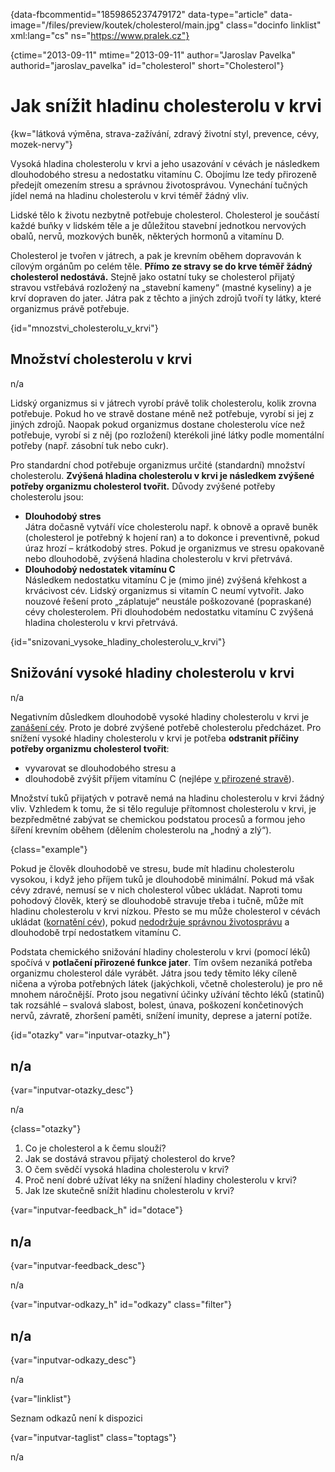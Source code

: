 
{data-fbcommentid="1859865237479172" data-type="article" data-image="/files/preview/koutek/cholesterol/main.jpg" class="docinfo linklist" xml:lang="cs" ns="https://www.pralek.cz"}

{ctime="2013-09-11" mtime="2013-09-11" author="Jaroslav Pavelka" authorid="jaroslav_pavelka" id="cholesterol" short="Cholesterol"}

# Jak snížit hladinu cholesterolu v krvi

{kw="látková výměna, strava-zažívání, zdravý životní styl, prevence, cévy, mozek-nervy"}

Vysoká hladina cholesterolu v krvi a jeho usazování v cévách je následkem dlouhodobého stresu a nedostatku vitamínu C. Obojímu lze tedy přirozeně předejít omezením stresu a správnou životosprávou. Vynechání tučných jídel nemá na hladinu cholesterolu v krvi téměř žádný vliv.

Lidské tělo k životu nezbytně potřebuje cholesterol. Cholesterol je součástí každé buňky v lidském těle a je důležitou stavební jednotkou nervových obalů, nervů, mozkových buněk, některých hormonů a vitamínu D.

Cholesterol je tvořen v játrech, a pak je krevním oběhem dopravován k cílovým orgánům po celém těle. **Přímo ze stravy se do krve téměř žádný cholesterol nedostává.** Stejně jako ostatní tuky se cholesterol přijatý stravou vstřebává rozložený na „stavební kameny“ (mastné kyseliny) a je krví dopraven do jater. Játra pak z těchto a jiných zdrojů tvoří ty látky, které organizmus právě potřebuje.

{id="mnozstvi\_cholesterolu\_v_krvi"}

## Množství cholesterolu v krvi

n/a

Lidský organizmus si v játrech vyrobí právě tolik cholesterolu, kolik zrovna potřebuje. Pokud ho ve stravě dostane méně než potřebuje, vyrobí si jej z jiných zdrojů. Naopak pokud organizmus dostane cholesterolu více než potřebuje, vyrobí si z něj (po rozložení) kterékoli jiné látky podle momentální potřeby (např. zásobní tuk nebo cukr).

Pro standardní chod potřebuje organizmus určité (standardní) množství cholesterolu. **Zvýšená hladina cholesterolu v krvi je následkem zvýšené potřeby organizmu cholesterol tvořit.** Důvody zvýšené potřeby cholesterolu jsou:

  * **Dlouhodobý stres**  
    Játra dočasně vytváří více cholesterolu např. k obnově a opravě buněk (cholesterol je potřebný k hojení ran) a to dokonce i preventivně, pokud úraz hrozí – krátkodobý stres. Pokud je organizmus ve stresu opakovaně nebo dlouhodobě, zvýšená hladina cholesterolu v krvi přetrvává. 
  * **Dlouhodobý nedostatek vitamínu C**  
    Následkem nedostatku vitamínu C je (mimo jiné) zvýšená křehkost a krvácivost cév. Lidský organizmus si vitamín C neumí vytvořit. Jako nouzové řešení proto „záplatuje“ neustále poškozované (popraskané) cévy cholesterolem. Při dlouhodobém nedostatku vitamínu C zvýšená hladina cholesterolu v krvi přetrvává. 

{id="snizovani\_vysoke\_hladiny\_cholesterolu\_v_krvi"}

## Snižování vysoké hladiny cholesterolu v krvi

n/a

Negativním důsledkem dlouhodobě vysoké hladiny cholesterolu v krvi je [zanášení cév][1]. Proto je dobré zvýšené potřebě cholesterolu předcházet. Pro snížení vysoké hladiny cholesterolu v krvi je potřeba **odstranit příčiny potřeby organizmu cholesterol tvořit**:

  * vyvarovat se dlouhodobého stresu a
  * dlouhodobě zvýšit příjem vitamínu C (nejlépe [v přirozené stravě][2]).

Množství tuků přijatých v potravě nemá na hladinu cholesterolu v krvi žádný vliv. Vzhledem k tomu, že si tělo reguluje přítomnost cholesterolu v krvi, je bezpředmětné zabývat se chemickou podstatou procesů a formou jeho šíření krevním oběhem (dělením cholesterolu na „hodný a zlý“).

{class="example"}

Pokud je člověk dlouhodobě ve stresu, bude mít hladinu cholesterolu vysokou, i když jeho příjem tuků je dlouhodobě minimální. Pokud má však cévy zdravé, nemusí se v nich cholesterol vůbec ukládat. Naproti tomu pohodový člověk, který se dlouhodobě stravuje třeba i tučně, může mít hladinu cholesterolu v krvi nízkou. Přesto se mu může cholesterol v cévách ukládat ([kornatění cév][1]), pokud [nedodržuje správnou životosprávu][2] a dlouhodobě trpí nedostatkem vitamínu C.

Podstata chemického snižování hladiny cholesterolu v krvi (pomocí léků) spočívá v **potlačení přirozené funkce jater**. Tím ovšem nezaniká potřeba organizmu cholesterol dále vyrábět. Játra jsou tedy těmito léky cíleně ničena a výroba potřebných látek (jakýchkoli, včetně cholesterolu) je pro ně mnohem náročnější. Proto jsou negativní účinky užívání těchto léků (statinů) tak rozsáhlé – svalová slabost, bolest, únava, poškození končetinových nervů, závratě, zhoršení paměti, snížení imunity, deprese a jaterní potíže.

{id="otazky" var="inputvar-otazky_h"}

## n/a

{var="inputvar-otazky_desc"}

n/a

{class="otazky"}

  1. Co je cholesterol a k čemu slouží?
  2. Jak se dostává stravou přijatý cholesterol do krve?
  3. O čem svědčí vysoká hladina cholesterolu v krvi?
  4. Proč není dobré užívat léky na snížení hladiny cholesterolu v krvi?
  5. Jak lze skutečně snížit hladinu cholesterolu v krvi?

{var="inputvar-feedback_h" id="dotace"}

## n/a

{var="inputvar-feedback_desc"}

n/a

{var="inputvar-odkazy_h" id="odkazy" class="filter"}

## n/a

{var="inputvar-odkazy_desc"}

n/a

{var="linklist"}

Seznam odkazů není k dispozici

{var="inputvar-taglist" class="toptags"}

n/a

 [1]: srdecni_infarkt
 [2]: stravovaci_navyky

